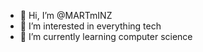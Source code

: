 - 👋 Hi, I’m @MARTmINZ
- 👀 I’m interested in everything tech
- 🌱 I’m currently learning computer science

<!---
MARTmINZ/MARTmINZ is a ✨ special ✨ repository because its `README.md` (this file) appears on your GitHub profile.
You can click the Preview link to take a look at your changes.
--->
